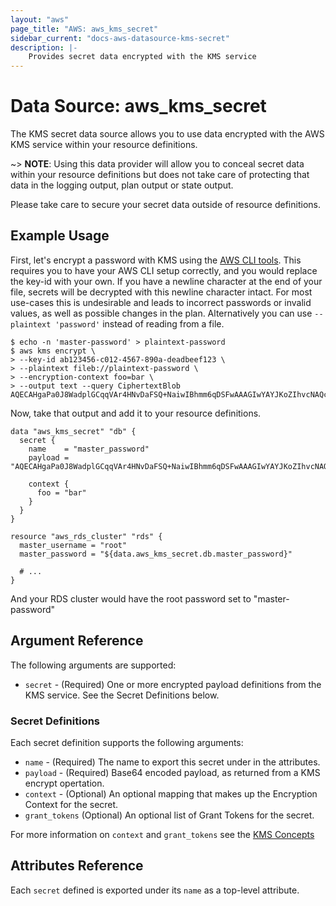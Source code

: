 ```yaml
---
layout: "aws"
page_title: "AWS: aws_kms_secret"
sidebar_current: "docs-aws-datasource-kms-secret"
description: |-
    Provides secret data encrypted with the KMS service
---
```


# Data Source: aws\_kms\_secret

The KMS secret data source allows you to use data encrypted with the AWS KMS
service within your resource definitions.

~> **NOTE**: Using this data provider will allow you to conceal secret data within your
resource definitions but does not take care of protecting that data in the
logging output, plan output or state output.

Please take care to secure your secret data outside of resource definitions.

## Example Usage

First, let's encrypt a password with KMS using the [AWS CLI
tools](http://docs.aws.amazon.com/cli/latest/reference/kms/encrypt.html).  This
requires you to have your AWS CLI setup correctly, and you would replace the
key-id with your own. If you have a newline character at the end of your file,
secrets will be decrypted with this newline character intact.
For most use-cases this is undesirable and leads to incorrect passwords or
invalid values, as well as possible changes in the plan. 
Alternatively you can use `--plaintext 'password'` instead of reading from a file.

```
$ echo -n 'master-password' > plaintext-password
$ aws kms encrypt \
> --key-id ab123456-c012-4567-890a-deadbeef123 \
> --plaintext fileb://plaintext-password \
> --encryption-context foo=bar \
> --output text --query CiphertextBlob
AQECAHgaPa0J8WadplGCqqVAr4HNvDaFSQ+NaiwIBhmm6qDSFwAAAGIwYAYJKoZIhvcNAQcGoFMwUQIBADBMBgkqhkiG9w0BBwEwHgYJYIZIAWUDBAEuMBEEDI+LoLdvYv8l41OhAAIBEIAfx49FFJCLeYrkfMfAw6XlnxP23MmDBdqP8dPp28OoAQ==
```

Now, take that output and add it to your resource definitions.

```hcl
data "aws_kms_secret" "db" {
  secret {
    name    = "master_password"
    payload = "AQECAHgaPa0J8WadplGCqqVAr4HNvDaFSQ+NaiwIBhmm6qDSFwAAAGIwYAYJKoZIhvcNAQcGoFMwUQIBADBMBgkqhkiG9w0BBwEwHgYJYIZIAWUDBAEuMBEEDI+LoLdvYv8l41OhAAIBEIAfx49FFJCLeYrkfMfAw6XlnxP23MmDBdqP8dPp28OoAQ=="

    context {
      foo = "bar"
    }
  }
}

resource "aws_rds_cluster" "rds" {
  master_username = "root"
  master_password = "${data.aws_kms_secret.db.master_password}"

  # ...
}
```

And your RDS cluster would have the root password set to "master-password"

## Argument Reference

The following arguments are supported:

* `secret` - (Required) One or more encrypted payload definitions from the KMS
  service.  See the Secret Definitions below.


### Secret Definitions

Each secret definition supports the following arguments:

* `name` - (Required) The name to export this secret under in the attributes.
* `payload` - (Required) Base64 encoded payload, as returned from a KMS encrypt
  opertation.
* `context` - (Optional) An optional mapping that makes up the Encryption
  Context for the secret.
* `grant_tokens` (Optional) An optional list of Grant Tokens for the secret.

For more information on `context` and `grant_tokens` see the [KMS
Concepts](http://docs.aws.amazon.com/kms/latest/developerguide/concepts.html)

## Attributes Reference

Each `secret` defined is exported under its `name` as a top-level attribute.
